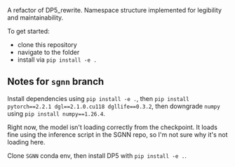 A refactor of DP5_rewrite. Namespace structure implemented for legibility and maintainability. 

To get started:
- clone this repository
- navigate to the folder
- install via `pip install -e .`

## Notes for `sgnn` branch
Install dependencies using `pip install -e .`, then `pip install pytorch==2.2.1
dgl==2.1.0.cu118 dgllife==0.3.2`, then downgrade `numpy` using `pip install
numpy==1.26.4`.

Right now, the model isn't loading correctly from the checkpoint. It loads fine
using the inference script in the SGNN repo, so I'm not sure why it's not
loading here.

Clone `SGNN` conda env, then install DP5 with `pip install -e .`.